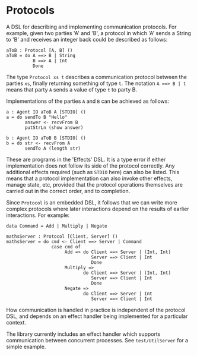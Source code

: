 Protocols
=========

A DSL for describing and implementing communication protocols.
For example, given two parties 'A' and 'B', a protocol in which 'A' sends
a String to 'B' and receives an integer back could be described as follows:

```
aToB : Protocol [A, B] ()
aToB = do A ==> B | String
          B ==> A | Int
          Done
```

The type `Protocol xs t` describes a communication protocol between the 
parties `xs`, finally returning something of type `t`. The notation
`A ==> B | t` means that party `A` sends a value of type `t` to party B.

Implementations of the parties `A` and `B` can be achieved as follows:

```
a : Agent IO aToB A [STDIO] ()
a = do sendTo B "Hello"
       answer <- recvFrom B
       putStrLn (show answer)

b : Agent IO aToB B [STDIO] ()
b = do str <- recvFrom A
       sendTo A (length str)
```

These are programs in the 'Effects' DSL. It is a type error if either
implementation does not follow its side of the protocol correctly. Any
additional effects required (such as `STDIO` here) can also be listed.
This means that a protocol implementation can also invoke other effects,
manage state, etc, provided that the protocol operations themselves are
carried out in the correct order, and to completion.

Since `Protocol` is an embedded DSL, it follows that we can write more
complex protocols where later interactions depend on the results of earlier
interactions. For example:

```
data Command = Add | Multiply | Negate

mathsServer : Protocol [Client, Server] ()
mathsServer = do cmd <- Client ==> Server | Command
                 case cmd of
                      Add => do Client ==> Server | (Int, Int)
                                Server ==> Client | Int
                                Done
                      Multiply => 
                             do Client ==> Server | (Int, Int)
                                Server ==> Client | Int
                                Done
                      Negate =>
                             do Client ==> Server | Int
                                Server ==> Client | Int
```

How communication is handled in practice is independent of the protocol DSL,
and depends on an effect handler being implemented for a particular context.

The library currently includes an effect handler which supports communication
between concurrent processes. See `test/UtilServer` for a simple example.







